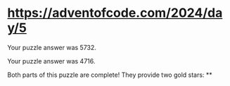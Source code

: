 # https://adventofcode.com/2024/day/5

Your puzzle answer was 5732.

Your puzzle answer was 4716.

Both parts of this puzzle are complete! They provide two gold stars: **
